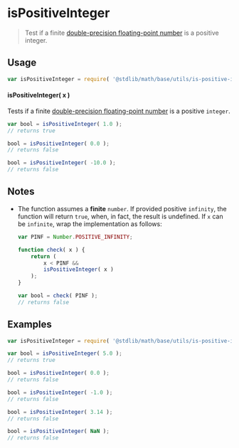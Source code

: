 # isPositiveInteger

> Test if a finite [double-precision floating-point number][ieee754] is a positive integer.


<section class="usage">

## Usage

``` javascript
var isPositiveInteger = require( '@stdlib/math/base/utils/is-positive-integer' );
```

#### isPositiveInteger( x )

Tests if a finite [double-precision floating-point number][ieee754] is a positive `integer`.

``` javascript
var bool = isPositiveInteger( 1.0 );
// returns true

bool = isPositiveInteger( 0.0 );
// returns false

bool = isPositiveInteger( -10.0 );
// returns false
```

</section>

<!-- /.usage -->


<section class="notes">

## Notes

* The function assumes a __finite__ `number`. If provided positive `infinity`, the function will return `true`, when, in fact, the result is undefined. If `x` can be `infinite`, wrap the implementation as follows:

  ``` javascript
  var PINF = Number.POSITIVE_INFINITY;

  function check( x ) {
      return (
          x < PINF &&
          isPositiveInteger( x )
      );
  }

  var bool = check( PINF );
  // returns false
  ```

</section>

<!-- /.notes -->


<section class="examples">

## Examples

``` javascript
var isPositiveInteger = require( '@stdlib/math/base/utils/is-positive-integer' );

var bool = isPositiveInteger( 5.0 );
// returns true

bool = isPositiveInteger( 0.0 );
// returns false

bool = isPositiveInteger( -1.0 );
// returns false

bool = isPositiveInteger( 3.14 );
// returns false

bool = isPositiveInteger( NaN );
// returns false
```

</section>

<!-- /.examples -->


<section class="links">

[ieee754]: https://en.wikipedia.org/wiki/IEEE_754-1985

</section>

<!-- /.links -->
